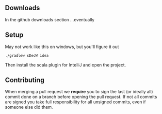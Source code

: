 ## Downloads
In the github downloads section ...eventually

## Setup
May not work like this on windows, but you'll figure it out
```bash
./gradlew sDecW idea
```
Then install the scala plugin for IntelliJ and open the project.

## Contributing
When merging a pull request we **require** you to sign the last (or ideally all) commit done on a branch before opening the pull request.
If not all commits are signed you take full responsibility for all unsigned commits, even if someone else did them.
